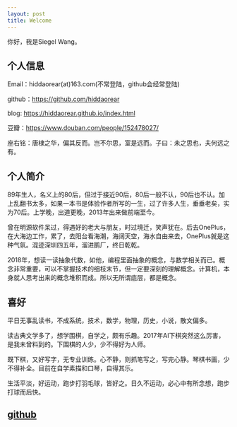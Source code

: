 ```yaml
---
layout: post
title: Welcome
---
```


你好，我是Siegel Wang。

## 个人信息

Email：hiddaorear(at)163.com(不常登陆，github会经常登陆)

github：https://github.com/hiddaorear

blog: https://hiddaorear.github.io/index.html

豆瓣：https://www.douban.com/people/152478027/

座右铭：唐棣之华，偏其反而。岂不尔思，室是远而。子曰：未之思也，夫何远之有。

## 个人简介

89年生人，名义上的80后，但过于接近90后，80后一般不认，90后也不认。加上乱翻书太多，如果一本书是体验作者所写的一生，过了许多人生，垂垂老矣，实为70后。上学晚，出道更晚，2013年出来做前端至今。

曾在明源软件呆过，得遇好的老大与朋友，时过境迁，笑声犹在。后去OnePlus，在大海边工作，累了，去阳台看海潮，海阔天空，海水自由来去，OnePlus就是这种气氛。混迹深圳四五年，溜进鹅厂，终日乾乾。

2018年，想读一读抽象代数，如他，编程里面抽象的概念，与数学相关而已。概念非常重要，可以不掌握技术的细枝末节，但一定要深刻的理解概念。计算机，本身就人思考出来的概念堆积而成。所以无所谓底层，都是概念。

## 喜好

平日无事乱读书，不成系统，技术，数学，物理，历史，小说，散文偏多。

读古典文学多了，想学围棋，自学之，颇有乐趣。2017年AI下棋突然这么厉害，是我未曾料到的。下围棋的人少，少不得好为人师。

既下棋，又好写字，无专业训练。心不静，则抓笔写之，写完心静。琴棋书画，少不得补全。目前在自学素描和口琴，自得其乐。

生活平淡，好运动，跑步打羽毛球，皆好之。日久不运动，必心中有所念想，跑步打球而后快。


## [github](https://github.com/hiddaorear)
